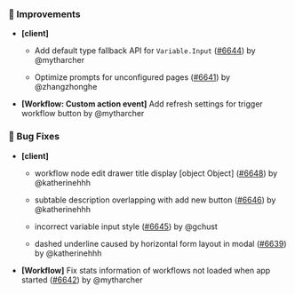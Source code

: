 ### 🚀 Improvements

- **[client]**
  - Add default type fallback API for `Variable.Input` ([#6644](https://github.com/nocobase/nocobase/pull/6644)) by @mytharcher

  - Optimize prompts for unconfigured pages ([#6641](https://github.com/nocobase/nocobase/pull/6641)) by @zhangzhonghe

- **[Workflow: Custom action event]** Add refresh settings for trigger workflow button by @mytharcher

### 🐛 Bug Fixes

- **[client]**
  - workflow node edit drawer title display [object Object] ([#6648](https://github.com/nocobase/nocobase/pull/6648)) by @katherinehhh

  - subtable description overlapping with add new button ([#6646](https://github.com/nocobase/nocobase/pull/6646)) by @katherinehhh

  - incorrect variable input style ([#6645](https://github.com/nocobase/nocobase/pull/6645)) by @gchust

  - dashed underline caused by horizontal form layout in modal ([#6639](https://github.com/nocobase/nocobase/pull/6639)) by @katherinehhh

- **[Workflow]** Fix stats information of workflows not loaded when app started ([#6642](https://github.com/nocobase/nocobase/pull/6642)) by @mytharcher

